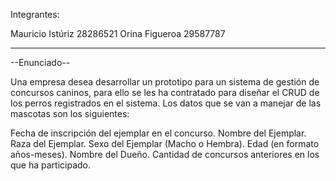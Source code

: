 Integrantes:

Mauricio Istúriz 28286521
Orina Figueroa 29587787

--------------------------------------------------

--Enunciado--

Una empresa desea desarrollar un prototipo para un sistema de gestión de concursos caninos, para ello se les ha contratado para diseñar el CRUD de los perros registrados en el sistema. Los datos que se van a manejar de las mascotas son los siguientes:

Fecha de inscripción del ejemplar en el concurso.
Nombre del Ejemplar.
Raza del Ejemplar.
Sexo del Ejemplar (Macho o Hembra).
Edad (en formato años-meses).
Nombre del Dueño.
Cantidad de concursos anteriores en los que ha participado.
